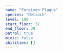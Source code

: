 ```yaml
---
name: "Forgiven Plague"
species: "Netzach"
level: 100
start_floor: 37
end_floor: 39
patrol: true
mimic: false
abilities: []
---
```

